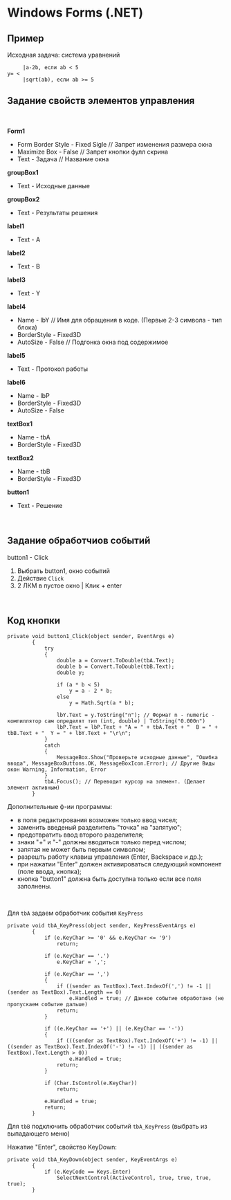 # Windows Forms (.NET)

## Пример
Исходная задача: система уравнений
```
     |a-2b, если ab < 5
y= <
     |sqrt(ab), если ab >= 5
```

## Задание свойств элементов управления
<br>

**Form1**
- Form Border Style - Fixed Sigle // Запрет изменения размера окна
- Maximize Box - False // Запрет кнопки фулл скрина
- Text - Задача // Название окна

**groupBox1**
- Text - Исходные данные

**groupBox2**
- Text - Результаты решения

**label1**
- Text - A

**label2**
- Text - B

**label3**
- Text - Y

**label4**
- Name - lbY // Имя для обращения в коде. (Первые 2-3 символа - тип блока)
- BorderStyle - Fixed3D
- AutoSize - False // Подгонка окна под содержимое

**label5**
- Text - Протокол работы

**label6**
- Name - lbP
- BorderStyle - Fixed3D
- AutoSize - False

**textBox1**
- Name - tbA
- BorderStyle - Fixed3D

**textBox2**
- Name - tbB
- BorderStyle - Fixed3D

**button1**
- Text - Решение

<br>

## Задание обработчиов событий

button1 - Click

1) Выбрать button1, окно событий
2) Действие `Click`
3) 2 ЛКМ в пустое окно | Клик + enter

<br>

## Код кнопки

```
private void button1_Click(object sender, EventArgs e)
        {
            try
            {
                double a = Convert.ToDouble(tbA.Text);
                double b = Convert.ToDouble(tbB.Text);
                double y;

                if (a * b < 5)
                    y = a - 2 * b;
                else
                    y = Math.Sqrt(a * b);

                lbY.Text = y.ToString("n"); // Формат n - numeric - компиллятор сам определят тип (int, double) | ToString("0.000n")
                lbP.Text = lbP.Text + "A = " + tbA.Text + "  B = " + tbB.Text + "  Y = " + lbY.Text + "\r\n";
            }
            catch
            {
                MessageBox.Show("Проверьте исходные данные", "Ошибка ввода", MessageBoxButtons.OK, MessageBoxIcon.Error); // Другие Виды окон Warning, Information, Error
            }
            tbA.Focus(); // Переводит курсор на элемент. (Делает элемент активным)
        }
```

Дополнительные ф-ии программы:
- в поля редактирования возможен только ввод чисел;
- заменить введеный разделитель "точка" на "запятую";
- предотвратить ввод второго разделителя;
- знаки "+" и "-" должны вводиться только перед числом;
- запятая не может быть первым символом;
- разрешть работу клавиш управления (Enter, Backspace и др.);
- при нажатии "Enter" должен активироваться следующий компонент (поле ввода, кнопка);
- кнопка "button1" должна быть доступна только если все поля заполнены.

<br>

Для `tbA` задаем обработчик события `KeyPress`

```
private void tbA_KeyPress(object sender, KeyPressEventArgs e)
        {
            if (e.KeyChar >= '0' && e.KeyChar <= '9')
                return;

            if (e.KeyChar == '.')
                e.KeyChar = ',';

            if (e.KeyChar == ',')
            {
                if ((sender as TextBox).Text.IndexOf(',') != -1 || (sender as TextBox).Text.Length == 0)
                    e.Handled = true; // Данное событие обработано (не пропускаем событие дальше)
                return;
            }

            if ((e.KeyChar == '+') || (e.KeyChar == '-'))
            {
                if (((sender as TextBox).Text.IndexOf('+') != -1) || ((sender as TextBox).Text.IndexOf('-') != -1) || ((sender as TextBox).Text.Length > 0))
                    e.Handled = true;
                return;
            }

            if (Char.IsControl(e.KeyChar))
                return;

            e.Handled = true;
            return;
        }
```

Для `tbB` подключить обработчик событий `tbA_KeyPress` (выбрать из выпадающего меню)

Нажатие "Enter", свойство KeyDown:
```
private void tbA_KeyDown(object sender, KeyEventArgs e)
        {
            if (e.KeyCode == Keys.Enter)
                SelectNextControl(ActiveControl, true, true, true, true);
        }
```
